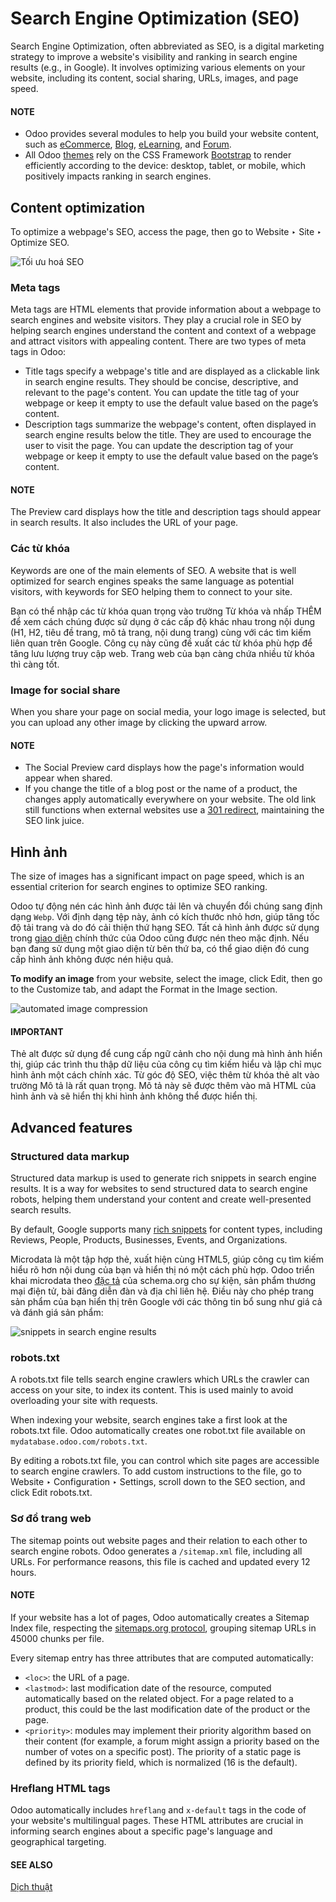 # Search Engine Optimization (SEO)

Search Engine Optimization, often abbreviated as SEO, is a digital marketing strategy to improve a
website's visibility and ranking in search engine results (e.g., in Google). It involves optimizing
various elements on your website, including its content, social sharing, URLs, images, and page
speed.

#### NOTE
- Odoo provides several modules to help you build your website content, such as
  [eCommerce](../../ecommerce/), [Blog](../../blog.md), [eLearning](../../elearning.md), and [Forum](../../forum.md).
- All Odoo [themes](../web_design/themes.md) rely on the CSS Framework [Bootstrap](https://getbootstrap.com/) to render efficiently according to the device: desktop, tablet,
  or mobile, which positively impacts ranking in search engines.

## Content optimization

To optimize a webpage's SEO, access the page, then go to Website ‣ Site ‣
Optimize SEO.

![Tối ưu hoá SEO](../../../../.gitbook/assets/optimize-seo.png)

### Meta tags

Meta tags are HTML elements that provide information about a webpage to search engines and website
visitors. They play a crucial role in SEO by helping search engines understand the content and
context of a webpage and attract visitors with appealing content. There are two types of meta tags
in Odoo:

- Title tags specify a webpage's title and are displayed as a clickable link in search
  engine results. They should be concise, descriptive, and relevant to the page's content. You can
  update the title tag of your webpage or keep it empty to use the default value based on the page’s
  content.
- Description tags summarize the webpage's content, often displayed in search engine
  results below the title. They are used to encourage the user to visit the page. You can update
  the description tag of your webpage or keep it empty to use the default value based on the page’s
  content.

#### NOTE
The Preview card displays how the title and description tags should appear in search
results. It also includes the URL of your page.

### Các từ khóa

Keywords are one of the main elements of SEO. A website that is well optimized for search engines
speaks the same language as potential visitors, with keywords for SEO helping them to connect to
your site.

Bạn có thể nhập các từ khóa quan trọng vào trường Từ khóa và nhấp THÊM để xem cách chúng được sử dụng ở các cấp độ khác nhau trong nội dung (H1, H2, tiêu đề trang, mô tả trang, nội dung trang) cùng với các tìm kiếm liên quan trên Google. Công cụ này cũng đề xuất các từ khóa phù hợp để tăng lưu lượng truy cập web. Trang web của bạn càng chứa nhiều từ khóa thì càng tốt.

### Image for social share

When you share your page on social media, your logo image is selected, but you can upload any other
image by clicking the upward arrow.

#### NOTE
- The Social Preview card displays how the page's information would appear when
  shared.
- If you change the title of a blog post or the name of a product, the changes apply
  automatically everywhere on your website. The old link still functions when external websites
  use a [301 redirect](./#website-url-redirection), maintaining the SEO link juice.

## Hình ảnh

The size of images has a significant impact on page speed, which is an essential criterion for
search engines to optimize SEO ranking.

Odoo tự động nén các hình ảnh được tải lên và chuyển đổi chúng sang định dạng `Webp`. Với định dạng tệp này, ảnh có kích thước nhỏ hơn, giúp tăng tốc độ tải trang và do đó cải thiện thứ hạng SEO. Tất cả hình ảnh được sử dụng trong [giao diện](../web_design/themes.md) chính thức của Odoo cũng được nén theo mặc định. Nếu bạn đang sử dụng một giao diện từ bên thứ ba, có thể giao diện đó cung cấp hình ảnh không được nén hiệu quả.

**To modify an image** from your website, select the image, click Edit, then go to the
Customize tab, and adapt the Format in the Image section.

![automated image compression](../../../../.gitbook/assets/image-format.png)

#### IMPORTANT
Thẻ alt được sử dụng để cung cấp ngữ cảnh cho nội dung mà hình ảnh hiển thị, giúp các trình thu thập dữ liệu của công cụ tìm kiếm hiểu và lập chỉ mục hình ảnh một cách chính xác. Từ góc độ SEO, việc thêm từ khóa thẻ alt vào trường Mô tả là rất quan trọng. Mô tả này sẽ được thêm vào mã HTML của hình ảnh và sẽ hiển thị khi hình ảnh không thể được hiển thị.

## Advanced features

### Structured data markup

Structured data markup is used to generate rich snippets in search engine results. It is a way for
websites to send structured data to search engine robots, helping them understand your content and
create well-presented search results.

By default, Google supports many [rich snippets](https://developers.google.com/search/blog/2009/05/introducing-rich-snippets)
for content types, including Reviews, People, Products, Businesses, Events, and Organizations.

Microdata là một tập hợp thẻ, xuất hiện cùng HTML5, giúp công cụ tìm kiếm hiểu rõ hơn nội dung của bạn và hiển thị nó một cách phù hợp. Odoo triển khai microdata theo [đặc tả](https://schema.org/docs/gs.html) của schema.org cho sự kiện, sản phẩm thương mại điện tử, bài đăng diễn đàn và địa chỉ liên hệ. Điều này cho phép trang sản phẩm của bạn hiển thị trên Google với các thông tin bổ sung như giá cả và đánh giá sản phẩm:

![snippets in search engine results](../../../../.gitbook/assets/data-markup.png)

### robots.txt

A robots.txt file tells search engine crawlers which URLs the crawler can access on your site, to
index its content. This is used mainly to avoid overloading your site with requests.

When indexing your website, search engines take a first look at the robots.txt file. Odoo
automatically creates one robot.txt file available on `mydatabase.odoo.com/robots.txt`.

By editing a robots.txt file, you can control which site pages are accessible to search engine
crawlers. To add custom instructions to the file, go to Website ‣ Configuration
‣ Settings, scroll down to the SEO section, and click Edit robots.txt.

### Sơ đồ trang web

The sitemap points out website pages and their relation to each other to search engine robots. Odoo
generates a `/sitemap.xml` file, including all URLs. For performance reasons, this file is cached
and updated every 12 hours.

#### NOTE
If your website has a lot of pages, Odoo automatically creates a Sitemap Index file, respecting
the [sitemaps.org protocol](http://www.sitemaps.org/protocol.html), grouping sitemap URLs in
45000 chunks per file.

Every sitemap entry has three attributes that are computed automatically:

- `<loc>`: the URL of a page.
- `<lastmod>`: last modification date of the resource, computed automatically based on the related
  object. For a page related to a product, this could be the last modification date of the product
  or the page.
- `<priority>`: modules may implement their priority algorithm based on their content (for example,
  a forum might assign a priority based on the number of votes on a specific post). The priority of
  a static page is defined by its priority field, which is normalized (16 is the default).

### Hreflang HTML tags

Odoo automatically includes `hreflang` and `x-default` tags in the code of your website's
multilingual pages. These HTML attributes are crucial in informing search engines about a specific
page's language and geographical targeting.

#### SEE ALSO
[Dịch thuật](../configuration/translate.md)

